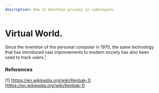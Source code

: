 ```yaml
---
description: How to maintain privacy in cyberspace.
---
```


# Virtual World.

Since the invention of the personal computer in 1970, the same technology that has introduced vast improvements to modern society has also been used to track users.[¹](./#references)

### References

\[1] [https://en.wikipedia.org/wiki/Kenbak-1](https://en.wikipedia.org/wiki/Kenbak-1)
